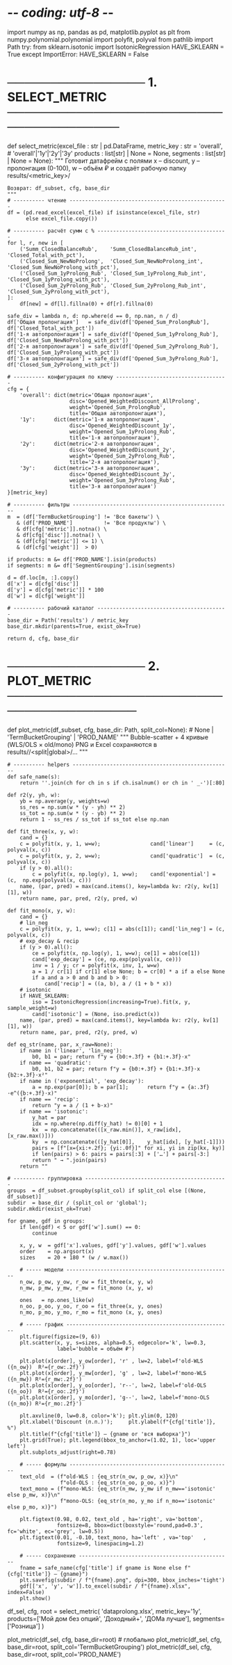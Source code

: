 # -*- coding: utf-8 -*-
import numpy as np, pandas as pd, matplotlib.pyplot as plt
from numpy.polynomial.polynomial import polyfit, polyval
from pathlib import Path
try:
    from sklearn.isotonic import IsotonicRegression
    HAVE_SKLEARN = True
except ImportError:
    HAVE_SKLEARN = False


# ──────────────── 1. SELECT_METRIC ──────────────────────────────────────
def select_metric(excel_file : str | pd.DataFrame,
                  metric_key : str = 'overall',            # 'overall'|'1y'|'2y'|'3y'
                  products   : list[str] | None = None,
                  segments   : list[str] | None = None):
    """
    Готовит датафрейм с полями
        x – discount, y – пролонгация (0-100), w – объём ₽
    и создаёт рабочую папку results/<metric_key>/

    Возврат: df_subset, cfg, base_dir
    """
    # ---------- чтение ---------------------------------------------------
    df = (pd.read_excel(excel_file) if isinstance(excel_file, str)
          else excel_file.copy())

    # ---------- расчёт сумм с % ------------------------------------------
    for l, r, new in [
        ('Summ_ClosedBalanceRub',    'Summ_ClosedBalanceRub_int',    'Closed_Total_with_pct'),
        ('Closed_Sum_NewNoProlong',  'Closed_Sum_NewNoProlong_int',  'Closed_Sum_NewNoProlong_with_pct'),
        ('Closed_Sum_1yProlong_Rub', 'Closed_Sum_1yProlong_Rub_int', 'Closed_Sum_1yProlong_with_pct'),
        ('Closed_Sum_2yProlong_Rub', 'Closed_Sum_2yProlong_Rub_int', 'Closed_Sum_2yProlong_with_pct'),
    ]:
        df[new] = df[l].fillna(0) + df[r].fillna(0)

    safe_div = lambda n, d: np.where(d == 0, np.nan, n / d)
    df['Общая пролонгация']   = safe_div(df['Opened_Sum_ProlongRub'],  df['Closed_Total_with_pct'])
    df['1-я автопролонгация'] = safe_div(df['Opened_Sum_1yProlong_Rub'], df['Closed_Sum_NewNoProlong_with_pct'])
    df['2-я автопролонгация'] = safe_div(df['Opened_Sum_2yProlong_Rub'], df['Closed_Sum_1yProlong_with_pct'])
    df['3-я автопролонгация'] = safe_div(df['Opened_Sum_3yProlong_Rub'], df['Closed_Sum_2yProlong_with_pct'])

    # ---------- конфигурация по ключу ------------------------------------
    cfg = {
        'overall': dict(metric='Общая пролонгация',
                        disc='Opened_WeightedDiscount_AllProlong',
                        weight='Opened_Sum_ProlongRub',
                        title='Общая автопролонгация'),
        '1y':      dict(metric='1-я автопролонгация',
                        disc='Opened_WeightedDiscount_1y',
                        weight='Opened_Sum_1yProlong_Rub',
                        title='1-я автопролонгация'),
        '2y':      dict(metric='2-я автопролонгация',
                        disc='Opened_WeightedDiscount_2y',
                        weight='Opened_Sum_2yProlong_Rub',
                        title='2-я автопролонгация'),
        '3y':      dict(metric='3-я автопролонгация',
                        disc='Opened_WeightedDiscount_3y',
                        weight='Opened_Sum_3yProlong_Rub',
                        title='3-я автопролонгация')
    }[metric_key]

    # ---------- фильтры ---------------------------------------------------
    m  = (df['TermBucketGrouping'] != 'Все бакеты') \
       & (df['PROD_NAME']          != 'Все продукты') \
       & df[cfg['metric']].notna() \
       & df[cfg['disc']].notna() \
       & (df[cfg['metric']] <= 1) \
       & (df[cfg['weight']]  > 0)

    if products: m &= df['PROD_NAME'].isin(products)
    if segments: m &= df['SegmentGrouping'].isin(segments)

    d = df.loc[m, :].copy()
    d['x'] = d[cfg['disc']]
    d['y'] = d[cfg['metric']] * 100
    d['w'] = d[cfg['weight']]

    # ---------- рабочий каталог ------------------------------------------
    base_dir = Path('results') / metric_key
    base_dir.mkdir(parents=True, exist_ok=True)

    return d, cfg, base_dir


# ──────────────── 2. PLOT_METRIC ────────────────────────────────────────
def plot_metric(df_subset,
                cfg,
                base_dir: Path,
                split_col=None):                 # None | 'TermBucketGrouping' | 'PROD_NAME'
    """
    Bubble-scatter + 4 кривые (WLS/OLS × old/mono)
    PNG и Excel сохраняются в     results/<metric>/<split|global>/…
    """

    # ---------- helpers ---------------------------------------------------
    def safe_name(s):
        return ''.join(ch for ch in s if ch.isalnum() or ch in ' _-')[:80]

    def r2(y, yh, w):
        yb = np.average(y, weights=w)
        ss_res = np.sum(w * (y - yh) ** 2)
        ss_tot = np.sum(w * (y - yb) ** 2)
        return 1 - ss_res / ss_tot if ss_tot else np.nan

    def fit_three(x, y, w):
        cand = {}
        c = polyfit(x, y, 1, w=w);                cand['linear']     = (c,  polyval(x, c))
        c = polyfit(x, y, 2, w=w);                cand['quadratic']  = (c,  polyval(x, c))
        if (y > 0).all():
            c = polyfit(x, np.log(y), 1, w=w);    cand['exponential'] = (c,  np.exp(polyval(x, c)))
        name, (par, pred) = max(cand.items(), key=lambda kv: r2(y, kv[1][1], w))
        return name, par, pred, r2(y, pred, w)

    def fit_mono(x, y, w):
        cand = {}
        # lin_neg
        c = polyfit(x, y, 1, w=w); c[1] = abs(c[1]); cand['lin_neg'] = (c, polyval(x, c))
        # exp_decay & recip
        if (y > 0).all():
            ce = polyfit(x, np.log(y), 1, w=w); ce[1] = abs(ce[1])
            cand['exp_decay'] = (ce, np.exp(polyval(x, ce)))
            inv = 1 / y; cr = polyfit(x, inv, 1, w=w)
            a = 1 / cr[1] if cr[1] else None; b = cr[0] * a if a else None
            if a and a > 0 and b and b > 0:
                cand['recip'] = ((a, b), a / (1 + b * x))
        # isotonic
        if HAVE_SKLEARN:
            iso = IsotonicRegression(increasing=True).fit(x, y, sample_weight=w)
            cand['isotonic'] = (None, iso.predict(x))
        name, (par, pred) = max(cand.items(), key=lambda kv: r2(y, kv[1][1], w))
        return name, par, pred, r2(y, pred, w)

    def eq_str(name, par, x_raw=None):
        if name in ('linear', 'lin_neg'):
            b0, b1 = par; return f"y = {b0:+.3f} + {b1:+.3f}·x"
        if name == 'quadratic':
            b0, b1, b2 = par; return f"y = {b0:+.3f} + {b1:+.3f}·x {b2:+.3f}·x²"
        if name in ('exponential', 'exp_decay'):
            a = np.exp(par[0]); b = par[1];      return f"y = {a:.3f}·e^({b:+.3f}·x)"
        if name == 'recip':
            return "y = a / (1 + b·x)"
        if name == 'isotonic':
            y_hat = par
            idx = np.where(np.diff(y_hat) != 0)[0] + 1
            kx  = np.concatenate(([x_raw.min()], x_raw[idx], [x_raw.max()]))
            ky  = np.concatenate(([y_hat[0]],    y_hat[idx], [y_hat[-1]]))
            pairs = [f"[x={xi:+.2f}; {yi:.0f}]" for xi, yi in zip(kx, ky)]
            if len(pairs) > 6: pairs = pairs[:3] + ['…'] + pairs[-3:]
            return " → ".join(pairs)
        return ""

    # ---------- группировка ----------------------------------------------
    groups  = df_subset.groupby(split_col) if split_col else [(None, df_subset)]
    subdir  = base_dir / (split_col or 'global'); subdir.mkdir(exist_ok=True)

    for gname, gdf in groups:
        if len(gdf) < 5 or gdf['w'].sum() == 0:
            continue

        x, y, w  = gdf['x'].values, gdf['y'].values, gdf['w'].values
        order    = np.argsort(x)
        sizes    = 20 + 180 * (w / w.max())

        # ----- модели -----------------------------------------------------
        n_ow, p_ow, y_ow, r_ow = fit_three(x, y, w)
        n_mw, p_mw, y_mw, r_mw = fit_mono (x, y, w)

        ones   = np.ones_like(w)
        n_oo, p_oo, y_oo, r_oo = fit_three(x, y, ones)
        n_mo, p_mo, y_mo, r_mo = fit_mono (x, y, ones)

        # ----- график -----------------------------------------------------
        plt.figure(figsize=(9, 6))
        plt.scatter(x, y, s=sizes, alpha=0.5, edgecolor='k', lw=0.3,
                    label='bubble = объём ₽')

        plt.plot(x[order], y_ow[order], 'r' , lw=2, label=f'old-WLS  ({n_ow})  R²={r_ow:.2f}')
        plt.plot(x[order], y_mw[order], 'g' , lw=2, label=f'mono-WLS ({n_mw}) R²={r_mw:.2f}')
        plt.plot(x[order], y_oo[order], 'r--', lw=2, label=f'old-OLS  ({n_oo})  R²={r_oo:.2f}')
        plt.plot(x[order], y_mo[order], 'g--', lw=2, label=f'mono-OLS ({n_mo}) R²={r_mo:.2f}')

        plt.axvline(0, lw=0.8, color='k'); plt.ylim(0, 120)
        plt.xlabel('Discount (п.п.)');     plt.ylabel(f"{cfg['title']}, %")
        plt.title(f"{cfg['title']} — {gname or 'вся выборка'}")
        plt.grid(True); plt.legend(bbox_to_anchor=(1.02, 1), loc='upper left')
        plt.subplots_adjust(right=0.78)

        # ----- формулы ----------------------------------------------------
        text_old  = (f"old-WLS : {eq_str(n_ow, p_ow, x)}\n"
                     f"old-OLS : {eq_str(n_oo, p_oo, x)}")
        text_mono = (f"mono-WLS: {eq_str(n_mw, y_mw if n_mw=='isotonic' else p_mw, x)}\n"
                     f"mono-OLS: {eq_str(n_mo, y_mo if n_mo=='isotonic' else p_mo, x)}")

        plt.figtext(0.98, 0.02, text_old , ha='right', va='bottom',
                    fontsize=8, bbox=dict(boxstyle='round,pad=0.3', fc='white', ec='grey', lw=0.5))
        plt.figtext(0.01, -0.10, text_mono, ha='left' , va='top'   ,
                    fontsize=9, linespacing=1.2)

        # ----- сохранение -------------------------------------------------
        fname = safe_name(cfg['title'] if gname is None else f"{cfg['title']} — {gname}")
        plt.savefig(subdir / f"{fname}.png", dpi=300, bbox_inches='tight')
        gdf[['x', 'y', 'w']].to_excel(subdir / f"{fname}.xlsx", index=False)
        plt.show()


df_sel, cfg, root = select_metric(
    'dataprolong.xlsx',
    metric_key='1y',
    products=['Мой дом без опций', 'Доходный+', 'ДОМа лучше'],
    segments=['Розница']
)

plot_metric(df_sel, cfg, base_dir=root)                       # глобально
plot_metric(df_sel, cfg, base_dir=root, split_col='TermBucketGrouping')
plot_metric(df_sel, cfg, base_dir=root, split_col='PROD_NAME')
